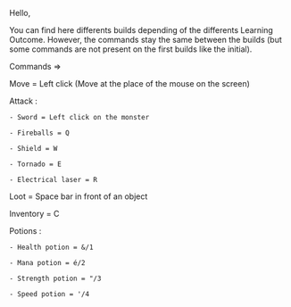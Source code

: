 Hello,

You can find here differents builds depending of the differents Learning Outcome.
However, the commands stay the same between the builds (but some commands are not present on the first builds like the initial).

Commands =>

  Move = Left click (Move at the place of the mouse on the screen)
  
  Attack :
  
    - Sword = Left click on the monster
    
    - Fireballs = Q
   
    - Shield = W
   
    - Tornado = E
    
    - Electrical laser = R
   
  
  Loot = Space bar in front of an object
  
  Inventory = C
  
  Potions :
  
    - Health potion = &/1
    
    - Mana potion = é/2
    
    - Strength potion = "/3
    
    - Speed potion = '/4
  
  
